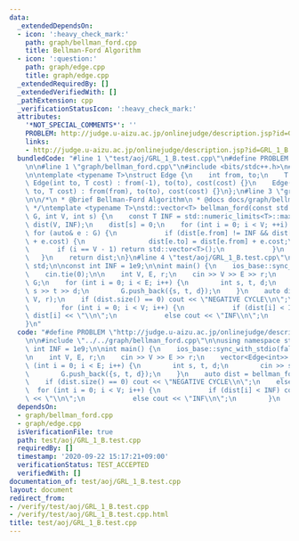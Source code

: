 ```yaml
---
data:
  _extendedDependsOn:
  - icon: ':heavy_check_mark:'
    path: graph/bellman_ford.cpp
    title: Bellman-Ford Algorithm
  - icon: ':question:'
    path: graph/edge.cpp
    title: graph/edge.cpp
  _extendedRequiredBy: []
  _extendedVerifiedWith: []
  _pathExtension: cpp
  _verificationStatusIcon: ':heavy_check_mark:'
  attributes:
    '*NOT_SPECIAL_COMMENTS*': ''
    PROBLEM: http://judge.u-aizu.ac.jp/onlinejudge/description.jsp?id=GRL_1_B
    links:
    - http://judge.u-aizu.ac.jp/onlinejudge/description.jsp?id=GRL_1_B
  bundledCode: "#line 1 \"test/aoj/GRL_1_B.test.cpp\"\n#define PROBLEM \"http://judge.u-aizu.ac.jp/onlinejudge/description.jsp?id=GRL_1_B\"\
    \n\n#line 1 \"graph/bellman_ford.cpp\"\n#include <bits/stdc++.h>\n#line 2 \"graph/edge.cpp\"\
    \n\ntemplate <typename T>\nstruct Edge {\n    int from, to;\n    T cost;\n   \
    \ Edge(int to, T cost) : from(-1), to(to), cost(cost) {}\n    Edge(int from, int\
    \ to, T cost) : from(from), to(to), cost(cost) {}\n};\n#line 3 \"graph/bellman_ford.cpp\"\
    \n\n/*\n * @brief Bellman-Ford Algorithm\n * @docs docs/graph/bellman_ford.md\n\
    \ */\ntemplate <typename T>\nstd::vector<T> bellman_ford(const std::vector<Edge<T>>&\
    \ G, int V, int s) {\n    const T INF = std::numeric_limits<T>::max();\n    std::vector<int>\
    \ dist(V, INF);\n    dist[s] = 0;\n    for (int i = 0; i < V; ++i) {\n       \
    \ for (auto& e : G) {\n            if (dist[e.from] != INF && dist[e.to] > dist[e.from]\
    \ + e.cost) {\n                dist[e.to] = dist[e.from] + e.cost;\n         \
    \       if (i == V - 1) return std::vector<T>();\n            }\n        }\n \
    \   }\n    return dist;\n}\n#line 4 \"test/aoj/GRL_1_B.test.cpp\"\n\nusing namespace\
    \ std;\n\nconst int INF = 1e9;\n\nint main() {\n    ios_base::sync_with_stdio(false);\n\
    \    cin.tie(0);\n\n    int V, E, r;\n    cin >> V >> E >> r;\n    vector<Edge<int>>\
    \ G;\n    for (int i = 0; i < E; i++) {\n        int s, t, d;\n        cin >>\
    \ s >> t >> d;\n        G.push_back({s, t, d});\n    }\n    auto dist = bellman_ford(G,\
    \ V, r);\n    if (dist.size() == 0) cout << \"NEGATIVE CYCLE\\n\";\n    else {\n\
    \        for (int i = 0; i < V; i++) {\n            if (dist[i] < INF) cout <<\
    \ dist[i] << \"\\n\";\n            else cout << \"INF\\n\";\n        }\n    }\n\
    }\n"
  code: "#define PROBLEM \"http://judge.u-aizu.ac.jp/onlinejudge/description.jsp?id=GRL_1_B\"\
    \n\n#include \"../../graph/bellman_ford.cpp\"\n\nusing namespace std;\n\nconst\
    \ int INF = 1e9;\n\nint main() {\n    ios_base::sync_with_stdio(false);\n    cin.tie(0);\n\
    \n    int V, E, r;\n    cin >> V >> E >> r;\n    vector<Edge<int>> G;\n    for\
    \ (int i = 0; i < E; i++) {\n        int s, t, d;\n        cin >> s >> t >> d;\n\
    \        G.push_back({s, t, d});\n    }\n    auto dist = bellman_ford(G, V, r);\n\
    \    if (dist.size() == 0) cout << \"NEGATIVE CYCLE\\n\";\n    else {\n      \
    \  for (int i = 0; i < V; i++) {\n            if (dist[i] < INF) cout << dist[i]\
    \ << \"\\n\";\n            else cout << \"INF\\n\";\n        }\n    }\n}"
  dependsOn:
  - graph/bellman_ford.cpp
  - graph/edge.cpp
  isVerificationFile: true
  path: test/aoj/GRL_1_B.test.cpp
  requiredBy: []
  timestamp: '2020-09-22 15:17:21+09:00'
  verificationStatus: TEST_ACCEPTED
  verifiedWith: []
documentation_of: test/aoj/GRL_1_B.test.cpp
layout: document
redirect_from:
- /verify/test/aoj/GRL_1_B.test.cpp
- /verify/test/aoj/GRL_1_B.test.cpp.html
title: test/aoj/GRL_1_B.test.cpp
---
```

